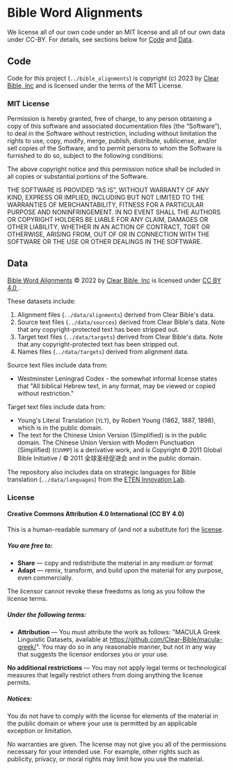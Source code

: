 # Bible Word Alignments

We license all of our own code under an MIT license and all of our own
data under CC-BY.  For details, see sections below for [Code](#code) and [Data](#data).

## Code

Code for this project (`../bible_alignments`) is copyright (c) 2023 by
[Clear Bible, Inc](http://www.clear.bible) and is licensed under the
terms of the MIT License.

### MIT License


Permission is hereby granted, free of charge, to any person obtaining
a copy of this software and associated documentation files (the
“Software”), to deal in the Software without restriction, including
without limitation the rights to use, copy, modify, merge, publish,
distribute, sublicense, and/or sell copies of the Software, and to
permit persons to whom the Software is furnished to do so, subject to
the following conditions:

The above copyright notice and this permission notice shall be
included in all copies or substantial portions of the Software.

THE SOFTWARE IS PROVIDED “AS IS”, WITHOUT WARRANTY OF ANY KIND,
EXPRESS OR IMPLIED, INCLUDING BUT NOT LIMITED TO THE WARRANTIES OF
MERCHANTABILITY, FITNESS FOR A PARTICULAR PURPOSE AND
NONINFRINGEMENT. IN NO EVENT SHALL THE AUTHORS OR COPYRIGHT HOLDERS BE
LIABLE FOR ANY CLAIM, DAMAGES OR OTHER LIABILITY, WHETHER IN AN ACTION
OF CONTRACT, TORT OR OTHERWISE, ARISING FROM, OUT OF OR IN CONNECTION
WITH THE SOFTWARE OR THE USE OR OTHER DEALINGS IN THE SOFTWARE.

## Data

[Bible Word Alignments](https://github.com/Clear-Bible/Alignments) © 2022 by [Clear Bible, Inc](http://www.clear.bible) is licensed under [CC BY 4.0 ](http://creativecommons.org/licenses/by/4.0/).

These datasets include:

1. Alignment files (`../data/alignments`) derived from Clear Bible's data.
2. Source text files (`../data/sources`) derived from Clear Bible's
   data. Note that any copyright-protected text has been stripped out.
3. Target text files (`../data/targets`) derived from Clear Bible's
   data. Note that any copyright-protected text has been stripped out.
4. Names files (`../data/targets`) derived from alignment data.

Source text files include data from:

* Westminster Leningrad Codex - the somewhat informal license states
  that "All biblical Hebrew text, in any format, may be viewed or
  copied without restriction."

Target text files include data from:

* Young's Literal Translation (`YLT`), by Robert Young (1862, 1887, 1898),
  which is in the public domain.
* The text for the Chinese Union Version (Simplified) is in the public
  domain. The Chinese Union Version with Modern Punctuation
  (Simplified) (`CUVMP`) is a derivative work, and is Copyright © 2011
  Global Bible Initiative / © 2011 全球圣经促进会 and in the public
  domain.

The repository also includes data on strategic languages for Bible
translation (`../data/languages`) from the [ETEN Innovation
Lab](https://dev.lab.eten.bible/).

### License

#### Creative Commons Attribution 4.0 International (CC BY 4.0)

This is a human-readable summary of (and not a substitute for) the [license](http://creativecommons.org/licenses/by/4.0/).

##### You are free to:

 * **Share** — copy and redistribute the material in any medium or format
 * **Adapt** — remix, transform, and build upon the material
for any purpose, even commercially.

The licensor cannot revoke these freedoms as long as you follow the license terms.

##### Under the following terms:

 * **Attribution** — You must attribute the work as follows: "MACULA Greek Linguistic Datasets, available at https://github.com/Clear-Bible/macula-greek/". You may do so in any reasonable manner, but not in any way that suggests the licensor endorses you or your use.

**No additional restrictions** — You may not apply legal terms or technological measures that legally restrict others from doing anything the license permits.

##### Notices:

You do not have to comply with the license for elements of the material in the public domain or where your use is permitted by an applicable exception or limitation.

No warranties are given. The license may not give you all of the permissions necessary for your intended use. For example, other rights such as publicity, privacy, or moral rights may limit how you use the material.

